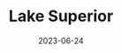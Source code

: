 ---
title: "Lake Superior"
cc-type: lake
borders:
  - Canada
  - Duluth
  - Michigan
  - Minnesota
  - Wisconsin
date: 2023-06-24
hashtag: lake-superior
near:
  - Lake Michigan
tags:
  - lake
  - North America
visit-somewhere-new:
  - listen to the waves at night
---